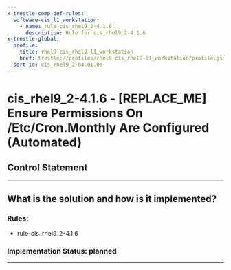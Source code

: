 ```yaml
---
x-trestle-comp-def-rules:
  software-cis_l1_workstation:
    - name: rule-cis_rhel9_2-4.1.6
      description: Rule for cis_rhel9_2-4.1.6
x-trestle-global:
  profile:
    title: rhel9-cis_rhel9-l1_workstation
    href: trestle://profiles/rhel9-cis_rhel9-l1_workstation/profile.json
  sort-id: cis_rhel9_2-04.01.06
---
```


# cis_rhel9_2-4.1.6 - \[REPLACE_ME\] Ensure Permissions On /Etc/Cron.Monthly Are Configured (Automated)

## Control Statement

______________________________________________________________________

## What is the solution and how is it implemented?

<!-- For implementation status enter one of: implemented, partial, planned, alternative, not-applicable -->

<!-- Note that the list of rules under ### Rules: is read-only and changes will not be captured after assembly to JSON -->

<!-- Add control implementation description here for control: cis_rhel9_2-4.1.6 -->

### Rules:

  - rule-cis_rhel9_2-4.1.6

### Implementation Status: planned

______________________________________________________________________
